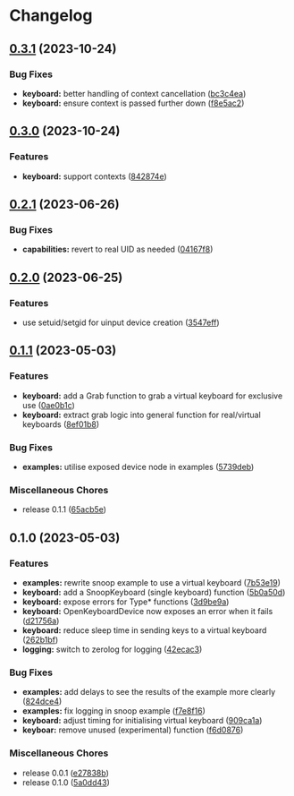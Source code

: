 # Changelog

## [0.3.1](https://github.com/joshuar/gokbd/compare/v0.3.0...v0.3.1) (2023-10-24)


### Bug Fixes

* **keyboard:** better handling of context cancellation ([bc3c4ea](https://github.com/joshuar/gokbd/commit/bc3c4eaba75057a5c017ad0e5bee8da56524a26f))
* **keyboard:** ensure context is passed further down ([f8e5ac2](https://github.com/joshuar/gokbd/commit/f8e5ac2deba726d5f50b96e3b9d8e8f74f37b76c))

## [0.3.0](https://github.com/joshuar/gokbd/compare/v0.2.1...v0.3.0) (2023-10-24)


### Features

* **keyboard:** support contexts ([842874e](https://github.com/joshuar/gokbd/commit/842874e7d3642452084816ed645fd9f096cd1270))

## [0.2.1](https://github.com/joshuar/gokbd/compare/v0.2.0...v0.2.1) (2023-06-26)


### Bug Fixes

* **capabilities:** revert to real UID as needed ([04167f8](https://github.com/joshuar/gokbd/commit/04167f8b444c3b7635fa46e7bce562fc0028cc06))

## [0.2.0](https://github.com/joshuar/gokbd/compare/v0.1.1...v0.2.0) (2023-06-25)


### Features

* use setuid/setgid for uinput device creation ([3547eff](https://github.com/joshuar/gokbd/commit/3547effadd1aa45ebcde73c5df9e45fb0fd1e2ea))

## [0.1.1](https://github.com/joshuar/gokbd/compare/v0.1.0...v0.1.1) (2023-05-03)


### Features

* **keyboard:** add a Grab function to grab a virtual keyboard for exclusive use ([0ae0b1c](https://github.com/joshuar/gokbd/commit/0ae0b1cc30bc591513904aad3be2371194fd8efc))
* **keyboard:** extract grab logic into general function for real/virtual keyboards ([8ef01b8](https://github.com/joshuar/gokbd/commit/8ef01b8e284245c7d9a8a103a3f59b3220b9e783))


### Bug Fixes

* **examples:** utilise exposed device node in examples ([5739deb](https://github.com/joshuar/gokbd/commit/5739deb93ff134e6e3280ddda1dff620c0c37b25))


### Miscellaneous Chores

* release 0.1.1 ([65acb5e](https://github.com/joshuar/gokbd/commit/65acb5ea1c3b21137f618c7df574f56fe5da03da))

## 0.1.0 (2023-05-03)


### Features

* **examples:** rewrite snoop example to use a virtual keyboard ([7b53e19](https://github.com/joshuar/gokbd/commit/7b53e19f6bbbf911c1af0cba760e7c0823e4b6a5))
* **keyboard:** add a SnoopKeyboard (single keyboard) function ([5b0a50d](https://github.com/joshuar/gokbd/commit/5b0a50d936a6d6ab4cfb67451883160ec451d5a2))
* **keyboard:** expose errors for Type* functions ([3d9be9a](https://github.com/joshuar/gokbd/commit/3d9be9aa222b81b999149078eeb569b65dca87dc))
* **keyboard:** OpenKeyboardDevice now exposes an error when it fails ([d21756a](https://github.com/joshuar/gokbd/commit/d21756af7536b47c3b2aa7e65f6c4132cddf1e70))
* **keyboard:** reduce sleep time in sending keys to a virtual keyboard ([262b1bf](https://github.com/joshuar/gokbd/commit/262b1bf85fd84871eb113ddfec6aa8ba60afd869))
* **logging:** switch to zerolog for logging ([42ecac3](https://github.com/joshuar/gokbd/commit/42ecac3201d6446d80665ddeafb4c0affe617c15))


### Bug Fixes

* **examples:** add delays to see the results of the example more clearly ([824dce4](https://github.com/joshuar/gokbd/commit/824dce41baf6e1720ed2dfef16748555e9e5aa7c))
* **examples:** fix logging in snoop example ([f7e8f16](https://github.com/joshuar/gokbd/commit/f7e8f166acdf2e2d63df62791bd3cbaa5e815dd8))
* **keyboard:** adjust timing for initialising virtual keyboard ([909ca1a](https://github.com/joshuar/gokbd/commit/909ca1a877cfa5ca18bbecc18dad5e16dc6c9686))
* **keyboar:** remove unused (experimental) function ([f6d0876](https://github.com/joshuar/gokbd/commit/f6d08768c94083035c8b1217cc5ecc097ed562e6))


### Miscellaneous Chores

* release 0.0.1 ([e27838b](https://github.com/joshuar/gokbd/commit/e27838b9279455382293af448300fb89b46794c7))
* release 0.1.0 ([5a0dd43](https://github.com/joshuar/gokbd/commit/5a0dd43e87d41570c37870c0f14e5359d5bd9946))
